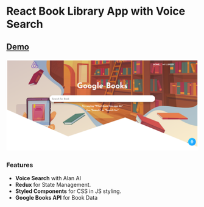 # React Book Library App with Voice Search

<a href="https://react-book-library-app.netlify.app" target="_blank"><h2>Demo</a>
 
<img src="public/screen.png" alt="Screen Shot" />
 
### Features

- **Voice Search** with Alan AI
- **Redux** for State Management.
- **Styled Components** for CSS in JS styling.
- **Google Books API** for Book Data

